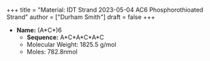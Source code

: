 +++
title = "Material: IDT Strand 2023-05-04 AC6 Phosphorothioated Strand"
author = ["Durham Smith"]
draft = false
+++

-   **Name:** (A\*C\*)6
    -   **Sequence:** A\*C\*A\*C\*A\*C
    -   Molecular Weight: 1825.5 g/mol
    -   Moles: 782.8nmol
